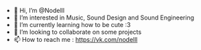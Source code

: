 - 👋 Hi, I’m @Nodelll
- 👀 I’m interested in Music, Sound Design and Sound Engineering
- 🌱 I’m currently learning how to be cute :3
- 💞️ I’m looking to collaborate on some projects
- 📫 How to reach me : https://vk.com/nodelll

<!---
Nodelll/Nodelll is a ✨ special ✨ repository because its `README.md` (this file) appears on your GitHub profile.
You can click the Preview link to take a look at your changes.
--->

